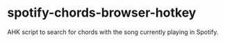 # spotify-chords-browser-hotkey
AHK script to search for chords with the song currently playing in Spotify.
